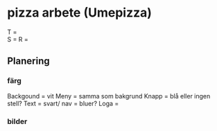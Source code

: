 # pizza arbete (Umepizza)

T =  
S = 
R = 

## Planering 
### färg
Backgound = vit 
Meny = samma som bakgrund 
Knapp = blå eller ingen stell?
Text = svart/
nav = bluer? 
Loga = 


### bilder
